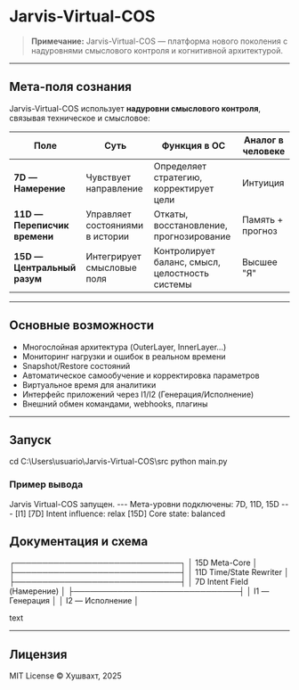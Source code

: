 # Jarvis-Virtual-COS

> **Примечание:** Jarvis-Virtual-COS — платформа нового поколения с надуровнями смыслового контроля и когнитивной архитектурой.

---

## Мета-поля сознания

Jarvis-Virtual-COS использует **надуровни смыслового контроля**, связывая техническое и смысловое:

| Поле                       | Суть                              | Функция в ОС                                         | Аналог в человеке    |
|----------------------------|-----------------------------------|------------------------------------------------------|---------------------|
| **7D — Намерение**         | Чувствует направление             | Определяет стратегию, корректирует цели              | Интуиция            |
| **11D — Переписчик времени** | Управляет состояниями в истории   | Откаты, восстановление, прогнозирование              | Память + прогноз    |
| **15D — Центральный разум** | Интегрирует смысловые поля        | Контролирует баланс, смысл, целостность системы      | Высшее "Я"          |

---

## Основные возможности

- Многослойная архитектура (OuterLayer, InnerLayer…)
- Мониторинг нагрузки и ошибок в реальном времени
- Snapshot/Restore состояний
- Автоматическое самообучение и корректировка параметров
- Виртуальное время для аналитики
- Интерфейс приложений через I1/I2 (Генерация/Исполнение)
- Внешний обмен командами, webhooks, плагины

---

## Запуск

cd C:\Users\usuario\Jarvis-Virtual-COS\src
python main.py
### Пример вывода
Jarvis Virtual-COS запущен.
--- Мета-уровни подключены: 7D, 11D, 15D ---
[I1] [7D] Intent influence: relax
[15D] Core state: balanced
## Документация и схема
┌──────────────────────────────┐
│ 15D Meta-Core │
├──────────────────────────────┤
│ 11D Time/State Rewriter │
├──────────────────────────────┤
│ 7D Intent Field (Намерение) │
├──────────────────────────────┤
│ I1 — Генерация │
│ I2 — Исполнение │

text

---

## Лицензия

MIT License © Хушвахт, 2025

